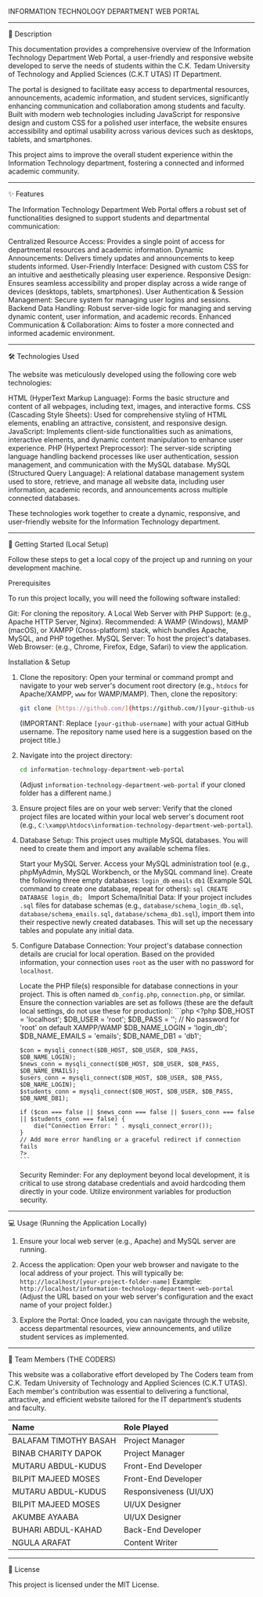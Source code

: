  INFORMATION TECHNOLOGY DEPARTMENT WEB PORTAL

---

 📝 Description

This documentation provides a comprehensive overview of the Information Technology Department Web Portal, a user-friendly and responsive website developed to serve the needs of students within the C.K. Tedam University of Technology and Applied Sciences (C.K.T UTAS) IT Department.

The portal is designed to facilitate easy access to departmental resources, announcements, academic information, and student services, significantly enhancing communication and collaboration among students and faculty. Built with modern web technologies including JavaScript for responsive design and custom CSS for a polished user interface, the website ensures accessibility and optimal usability across various devices such as desktops, tablets, and smartphones.

This project aims to improve the overall student experience within the Information Technology department, fostering a connected and informed academic community.

---

 ✨ Features

The Information Technology Department Web Portal offers a robust set of functionalities designed to support students and departmental communication:

 Centralized Resource Access: Provides a single point of access for departmental resources and academic information.
 Dynamic Announcements: Delivers timely updates and announcements to keep students informed.
 User-Friendly Interface: Designed with custom CSS for an intuitive and aesthetically pleasing user experience.
 Responsive Design: Ensures seamless accessibility and proper display across a wide range of devices (desktops, tablets, smartphones).
 User Authentication & Session Management: Secure system for managing user logins and sessions.
 Backend Data Handling: Robust server-side logic for managing and serving dynamic content, user information, and academic records.
 Enhanced Communication & Collaboration: Aims to foster a more connected and informed academic environment.

---

 🛠️ Technologies Used

The website was meticulously developed using the following core web technologies:

 HTML (HyperText Markup Language): Forms the basic structure and content of all webpages, including text, images, and interactive forms.
 CSS (Cascading Style Sheets): Used for comprehensive styling of HTML elements, enabling an attractive, consistent, and responsive design.
 JavaScript: Implements client-side functionalities such as animations, interactive elements, and dynamic content manipulation to enhance user experience.
 PHP (Hypertext Preprocessor): The server-side scripting language handling backend processes like user authentication, session management, and communication with the MySQL database.
 MySQL (Structured Query Language): A relational database management system used to store, retrieve, and manage all website data, including user information, academic records, and announcements across multiple connected databases.

These technologies work together to create a dynamic, responsive, and user-friendly website for the Information Technology department.

---

 🚀 Getting Started (Local Setup)

Follow these steps to get a local copy of the project up and running on your development machine.

 Prerequisites

To run this project locally, you will need the following software installed:

 Git: For cloning the repository.
 A Local Web Server with PHP Support: (e.g., Apache HTTP Server, Nginx).
     Recommended: A WAMP (Windows), MAMP (macOS), or XAMPP (Cross-platform) stack, which bundles Apache, MySQL, and PHP together.
 MySQL Server: To host the project's databases.
 Web Browser: (e.g., Chrome, Firefox, Edge, Safari) to view the application.

 Installation & Setup

1.  Clone the repository:
    Open your terminal or command prompt and navigate to your web server's document root directory (e.g., `htdocs` for Apache/XAMPP, `www` for WAMP/MAMP). Then, clone the repository:
    ```bash
    git clone [https://github.com/](https://github.com/)[your-github-username]/information-technology-department-web-portal.git
    ```
    (IMPORTANT: Replace `[your-github-username]` with your actual GitHub username. The repository name used here is a suggestion based on the project title.)

2.  Navigate into the project directory:
    ```bash
    cd information-technology-department-web-portal
    ```
    (Adjust `information-technology-department-web-portal` if your cloned folder has a different name.)

3.  Ensure project files are on your web server:
    Verify that the cloned project files are located within your local web server's document root (e.g., `C:\xampp\htdocs\information-technology-department-web-portal`).

4.  Database Setup:
    This project uses multiple MySQL databases. You will need to create them and import any available schema files.

     Start your MySQL Server.
     Access your MySQL administration tool (e.g., phpMyAdmin, MySQL Workbench, or the MySQL command line).
     Create the following three empty databases:
         `login_db`
         `emails`
         `db1`
        (Example SQL command to create one database, repeat for others):
        ```sql
        CREATE DATABASE login_db;
        ```
     Import Schema/Initial Data: If your project includes `.sql` files for database schemas (e.g., `database/schema_login_db.sql`, `database/schema_emails.sql`, `database/schema_db1.sql`), import them into their respective newly created databases. This will set up the necessary tables and populate any initial data.

5.  Configure Database Connection:
    Your project's database connection details are crucial for local operation. Based on the provided information, your connection uses `root` as the user with no password for `localhost`.

     Locate the PHP file(s) responsible for database connections in your project. This is often named `db_config.php`, `connection.php`, or similar.
     Ensure the connection variables are set as follows (these are the default local settings, do not use these for production):
        ```php
        <?php
        $DB_HOST = 'localhost';
        $DB_USER = 'root';
        $DB_PASS = ''; // No password for 'root' on default XAMPP/WAMP
        $DB_NAME_LOGIN = 'login_db';
        $DB_NAME_EMAILS = 'emails';
        $DB_NAME_DB1 = 'db1';

        $con = mysqli_connect($DB_HOST, $DB_USER, $DB_PASS, $DB_NAME_LOGIN);
        $news_conn = mysqli_connect($DB_HOST, $DB_USER, $DB_PASS, $DB_NAME_EMAILS);
        $users_conn = mysqli_connect($DB_HOST, $DB_USER, $DB_PASS, $DB_NAME_LOGIN);
        $students_conn = mysqli_connect($DB_HOST, $DB_USER, $DB_PASS, $DB_NAME_DB1);

        if ($con === false || $news_conn === false || $users_conn === false || $students_conn === false) {
            die("Connection Error: " . mysqli_connect_error());
        }
        // Add more error handling or a graceful redirect if connection fails
        ?>
        ```
     Security Reminder: For any deployment beyond local development, it is critical to use strong database credentials and avoid hardcoding them directly in your code. Utilize     environment variables for production security.

---

 💻 Usage (Running the Application Locally)

1.  Ensure your local web server (e.g., Apache) and MySQL server are running.
2.  Access the application:
    Open your web browser and navigate to the local address of your project. This will typically be:
    `http://localhost/[your-project-folder-name]`
    Example: `http://localhost/information-technology-department-web-portal`
    (Adjust the URL based on your web server's configuration and the exact name of your project folder.)

3.  Explore the Portal:
    Once loaded, you can navigate through the website, access departmental resources, view announcements, and utilize student services as implemented.

---

 👥 Team Members (THE CODERS)

This website was a collaborative effort developed by The Coders team from C.K. Tedam University of Technology and Applied Sciences (C.K.T UTAS). Each member's contribution was essential to delivering a functional, attractive, and efficient website tailored for the IT department’s students and faculty.

| Name                 | Role Played           |
| :------------------- | :-------------------- |
| BALAFAM TIMOTHY BASAH| Project Manager       |
| BINAB CHARITY DAPOK  | Project Manager       |
| MUTARU ABDUL-KUDUS   | Front-End Developer   |
| BILPIT MAJEED MOSES  | Front-End Developer   |
| MUTARU ABDUL-KUDUS   | Responsiveness (UI/UX)|
| BILPIT MAJEED MOSES  | UI/UX Designer        |
| AKUMBE AYAABA        | UI/UX Designer        |
| BUHARI ABDUL-KAHAD   | Back-End Developer    |
| NGULA ARAFAT         | Content Writer        |

---

📄 License

This project is licensed under the MIT License.
